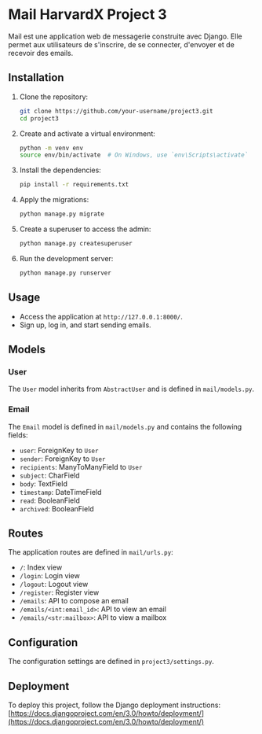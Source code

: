 # Mail HarvardX Project 3

Mail est une application web de messagerie construite avec Django. Elle permet aux utilisateurs de s'inscrire, de se connecter, d'envoyer et de recevoir des emails.


## Installation

1. Clone the repository:
    ```sh
    git clone https://github.com/your-username/project3.git
    cd project3
    ```

2. Create and activate a virtual environment:
    ```sh
    python -m venv env
    source env/bin/activate  # On Windows, use `env\Scripts\activate`
    ```

3. Install the dependencies:
    ```sh
    pip install -r requirements.txt
    ```

4. Apply the migrations:
    ```sh
    python manage.py migrate
    ```

5. Create a superuser to access the admin:
    ```sh
    python manage.py createsuperuser
    ```

6. Run the development server:
    ```sh
    python manage.py runserver
    ```

## Usage

- Access the application at `http://127.0.0.1:8000/`.
- Sign up, log in, and start sending emails.

## Models

### User

The `User` model inherits from `AbstractUser` and is defined in `mail/models.py`.

### Email

The `Email` model is defined in `mail/models.py` and contains the following fields:
- `user`: ForeignKey to `User`
- `sender`: ForeignKey to `User`
- `recipients`: ManyToManyField to `User`
- `subject`: CharField
- `body`: TextField
- `timestamp`: DateTimeField
- `read`: BooleanField
- `archived`: BooleanField

## Routes

The application routes are defined in `mail/urls.py`:
- `/`: Index view
- `/login`: Login view
- `/logout`: Logout view
- `/register`: Register view
- `/emails`: API to compose an email
- `/emails/<int:email_id>`: API to view an email
- `/emails/<str:mailbox>`: API to view a mailbox

## Configuration

The configuration settings are defined in `project3/settings.py`.

## Deployment

To deploy this project, follow the Django deployment instructions: [https://docs.djangoproject.com/en/3.0/howto/deployment/](https://docs.djangoproject.com/en/3.0/howto/deployment/)
